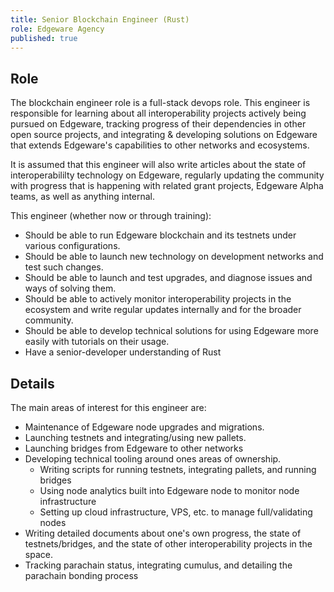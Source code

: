 ```yaml
---
title: Senior Blockchain Engineer (Rust)
role: Edgeware Agency
published: true
---
```


## Role

The blockchain engineer role is a full-stack devops role. This engineer is responsible for learning about all interoperability projects actively being pursued on Edgeware, tracking progress of their dependencies in other open source projects, and integrating &amp; developing solutions on Edgeware that extends Edgeware&#39;s capabilities to other networks and ecosystems.

It is assumed that this engineer will also write articles about the state of interoperabililty technology on Edgeware, regularly updating the community with progress that is happening with related grant projects, Edgeware Alpha teams, as well as anything internal.

This engineer (whether now or through training):

- Should be able to run Edgeware blockchain and its testnets under various configurations.
- Should be able to launch new technology on development networks and test such changes.
- Should be able to launch and test upgrades, and diagnose issues and ways of solving them.
- Should be able to actively monitor interoperability projects in the ecosystem and write regular updates internally and for the broader community.
- Should be able to develop technical solutions for using Edgeware more easily with tutorials on their usage.
- Have a senior-developer understanding of Rust

## Details

The main areas of interest for this engineer are:

- Maintenance of Edgeware node upgrades and migrations.
- Launching testnets and integrating/using new pallets.
- Launching bridges from Edgeware to other networks
- Developing technical tooling around ones areas of ownership.
    - Writing scripts for running testnets, integrating pallets, and running bridges
    - Using node analytics built into Edgeware node to monitor node infrastructure
    - Setting up cloud infrastructure, VPS, etc. to manage full/validating nodes
- Writing detailed documents about one&#39;s own progress, the state of testnets/bridges, and the state of other interoperability projects in the space.
- Tracking parachain status, integrating cumulus, and detailing the parachain bonding process
